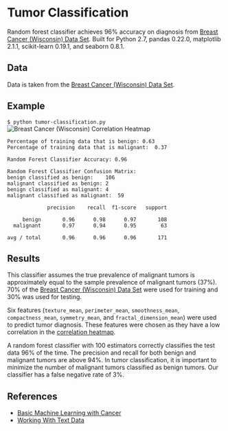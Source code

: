 # Tumor Classification
Random forest classifier achieves 96% accuracy on diagnosis from [Breast Cancer (Wisconsin) Data Set](https://www.kaggle.com/gargmanish/basic-machine-learning-with-cancer/data).  Built for Python 2.7, pandas 0.22.0,  matplotlib 2.1.1, scikit-learn 0.19.1, and seaborn 0.8.1.

## Data
Data is taken from the [Breast Cancer (Wisconsin) Data Set](https://www.kaggle.com/gargmanish/basic-machine-learning-with-cancer/data).

## Example
`$ python tumor-classification.py`
![Breast Cancer (Wisconsin) Correlation Heatmap](https://github.com/SeanCooke/tumor-classification/blob/master/correlation-heatmap.png?raw=true)
~~~~
Percentage of training data that is benign:	0.63
Percentage of training data that is malignant:	0.37

Random Forest Classifier Accuracy: 0.96

Random Forest Classifier Confusion Matrix:
benign classified as benign:	106
malignant classified as benign:	2
benign classified as malignant:	4
malignant classified as malignant:	59

             precision    recall  f1-score   support

     benign       0.96      0.98      0.97       108
  malignant       0.97      0.94      0.95        63

avg / total       0.96      0.96      0.96       171

~~~~

## Results
This classifier assumes the true prevalence of malignant tumors is approximately equal to the sample prevalence of malignant tumors (37%).   70% of the [Breast Cancer (Wisconsin) Data Set](https://www.kaggle.com/gargmanish/basic-machine-learning-with-cancer/data) were used for training and 30% was used for testing.

Six features (`texture_mean`, `perimeter_mean`, `smoothness_mean`, `compactness_mean`, `symmetry_mean`, and `fractal_dimension_mean`) were used to predict tumor diagnosis.  These features were chosen as they have a low correlation in the [correlation heatmap](https://github.com/SeanCooke/tumor-classification/blob/master/correlation-heatmap.png).

A random forest classifier with 100 estimators correctly classifies the test data 96% of the time.  The precision and recall for both benign and malignant tumors are above 94%.  In tumor classification, it is important to minimize the number of malignant tumors classified as benign tumors.  Our classifier has a false negative rate of 3%.

## References
* [Basic Machine Learning with Cancer](https://www.kaggle.com/gargmanish/basic-machine-learning-with-cancer/notebook)
* [Working With Text Data](http://scikit-learn.org/stable/tutorial/text_analytics/working_with_text_data.html)
